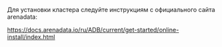 Для установки кластера следуйте инструкциям с официального сайта arenadata:

https://docs.arenadata.io/ru/ADB/current/get-started/online-install/index.html
